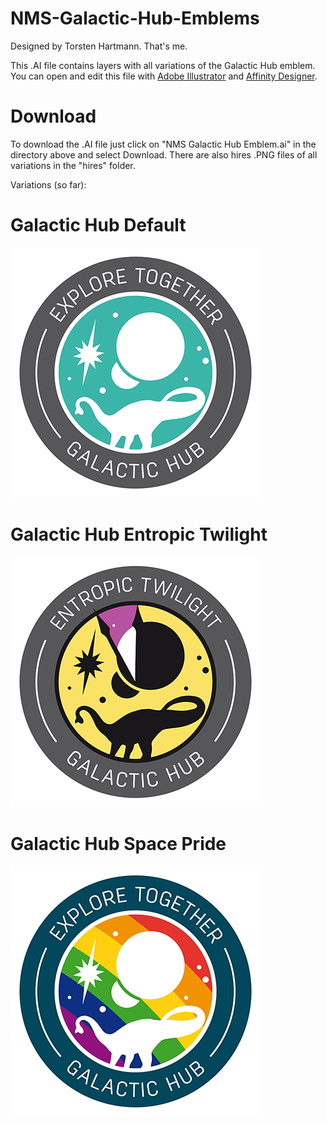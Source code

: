 # NMS-Galactic-Hub-Emblems

Designed by Torsten Hartmann. That's me.

This .AI file contains layers with all variations of the Galactic Hub emblem. You can open and edit this file with [Adobe Illustrator](https://www.adobe.com/products/illustrator.html) and [Affinity Designer](https://affinity.serif.com/).

# Download

To download the .AI file just click on "NMS Galactic Hub Emblem.ai" in the directory above and select Download.
There are also hires .PNG files of all variations in the "hires" folder.

Variations (so far):

# Galactic Hub Default

![Galactic Hub Default](https://github.com/donswelt/NMS-Galactic-Hub-Emblems/blob/master/images/ghd.png)

# Galactic Hub Entropic Twilight

![Galactic Hub Entropic Twilight](https://github.com/donswelt/NMS-Galactic-Hub-Emblems/blob/master/images/ghet.png)

# Galactic Hub Space Pride

![Galactic Hub Space Pride](https://github.com/donswelt/NMS-Galactic-Hub-Emblems/blob/master/images/ghsp.png)
